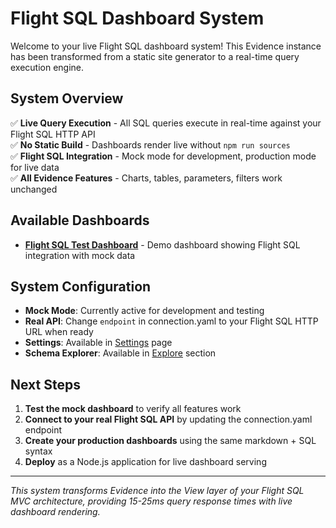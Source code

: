 # Flight SQL Dashboard System

Welcome to your live Flight SQL dashboard system! This Evidence instance has been transformed from a static site generator to a real-time query execution engine.

## System Overview

✅ **Live Query Execution** - All SQL queries execute in real-time against your Flight SQL HTTP API  
✅ **No Static Build** - Dashboards render live without `npm run sources`  
✅ **Flight SQL Integration** - Mock mode for development, production mode for live data  
✅ **All Evidence Features** - Charts, tables, parameters, filters work unchanged

## Available Dashboards

- **[Flight SQL Test Dashboard](/flight-sql-test/)** - Demo dashboard showing Flight SQL integration with mock data

## System Configuration

- **Mock Mode**: Currently active for development and testing
- **Real API**: Change `endpoint` in connection.yaml to your Flight SQL HTTP URL when ready
- **Settings**: Available in [Settings](/settings/) page  
- **Schema Explorer**: Available in [Explore](/explore/) section

## Next Steps

1. **Test the mock dashboard** to verify all features work
2. **Connect to your real Flight SQL API** by updating the connection.yaml endpoint  
3. **Create your production dashboards** using the same markdown + SQL syntax
4. **Deploy** as a Node.js application for live dashboard serving

---

*This system transforms Evidence into the View layer of your Flight SQL MVC architecture, providing 15-25ms query response times with live dashboard rendering.*